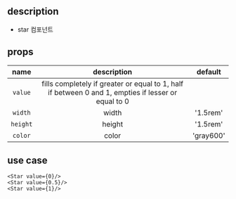 ## description

- star 컴포넌트

## props

|   name   |                                             description                                             |  default  |
| :------: | :-------------------------------------------------------------------------------------------------: | :-------: |
| `value`  | fills completely if greater or equal to 1, half if between 0 and 1, empties if lesser or equal to 0 |           |
| `width`  |                                                width                                                | '1.5rem'  |
| `height` |                                               height                                                | '1.5rem'  |
| `color`  |                                                color                                                | 'gray600' |

## use case

```tsx
<Star value={0}/>
<Star value={0.5}/>
<Star value={1}/>
```
